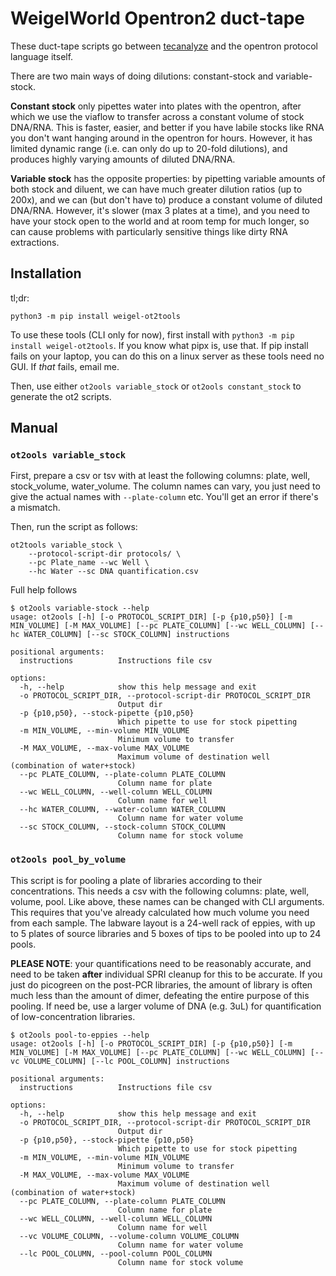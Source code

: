 # WeigelWorld Opentron2 duct-tape

These duct-tape scripts go between [tecanalyze](https://kdm9.shinyapps.io/tecanalyze)
and the opentron protocol language itself.

There are two main ways of doing dilutions: constant-stock and variable-stock.

**Constant stock** only pipettes water into plates with the opentron, after
which we use the viaflow to transfer across a constant volume of stock DNA/RNA.
This is faster, easier, and better if you have labile stocks like RNA you don't want hanging around in the opentron for hours. However, it has limited dynamic
range (i.e. can only do up to 20-fold dilutions), and produces highly varying
amounts of diluted DNA/RNA.

**Variable stock** has the opposite properties: by pipetting variable amounts
of both stock and diluent, we can have much greater dilution ratios (up to
200x), and we can (but don't have to) produce a constant volume of diluted
DNA/RNA. However, it's slower (max 3 plates at a time), and you need to have
your stock open to the world and at room temp for much longer, so can cause
problems with particularly sensitive things like dirty RNA extractions.

## Installation

tl;dr:

    python3 -m pip install weigel-ot2tools

To use these tools (CLI only for now), first install with `python3 -m pip
install weigel-ot2tools`. If you know what pipx is, use that. If pip install
fails on your laptop, you can do this on a linux server as these tools need
no GUI. If *that* fails, email me.

Then, use either `ot2ools variable_stock` or `ot2ools constant_stock` to
generate the ot2 scripts.


## Manual

### `ot2ools variable_stock`

First, prepare a csv or tsv with at least the following columns: plate, well,
stock_volume, water_volume. The column names can vary, you just need to give
the actual names with `--plate-column` etc. You'll get an error if there's
a mismatch.

Then, run the script as follows:

```
ot2tools variable_stock \
	--protocol-script-dir protocols/ \
	--pc Plate_name --wc Well \
	--hc Water --sc DNA quantification.csv
```

Full help follows

```
$ ot2ools variable-stock --help
usage: ot2ools [-h] [-o PROTOCOL_SCRIPT_DIR] [-p {p10,p50}] [-m MIN_VOLUME] [-M MAX_VOLUME] [--pc PLATE_COLUMN] [--wc WELL_COLUMN] [--hc WATER_COLUMN] [--sc STOCK_COLUMN] instructions

positional arguments:
  instructions          Instructions file csv

options:
  -h, --help            show this help message and exit
  -o PROTOCOL_SCRIPT_DIR, --protocol-script-dir PROTOCOL_SCRIPT_DIR
                        Output dir
  -p {p10,p50}, --stock-pipette {p10,p50}
                        Which pipette to use for stock pipetting
  -m MIN_VOLUME, --min-volume MIN_VOLUME
                        Minimum volume to transfer
  -M MAX_VOLUME, --max-volume MAX_VOLUME
                        Maximum volume of destination well (combination of water+stock)
  --pc PLATE_COLUMN, --plate-column PLATE_COLUMN
                        Column name for plate
  --wc WELL_COLUMN, --well-column WELL_COLUMN
                        Column name for well
  --hc WATER_COLUMN, --water-column WATER_COLUMN
                        Column name for water volume
  --sc STOCK_COLUMN, --stock-column STOCK_COLUMN
                        Column name for stock volume
```


### `ot2ools pool_by_volume`

This script is for pooling a plate of libraries according to their
concentrations. This needs a csv with the following columns: plate, well,
volume, pool. Like above, these names can be changed with CLI arguments. This
requires that you've already calculated how much volume you need from each
sample. The labware layout is a 24-well rack of eppies, with up to 5 plates of
source libraries and 5 boxes of tips to be pooled into up to 24 pools.

**PLEASE NOTE**: your quantifications need to be reasonably accurate, and need
to be taken **after** individual SPRI cleanup for this to be accurate. If you
just do picogreen on the post-PCR libraries, the amount of library is often
much less than the amount of dimer, defeating the entire purpose of this
pooling. If need be, use a larger volume of DNA (e.g. 3uL) for quantification
of low-concentration libraries.


```
$ ot2ools pool-to-eppies --help
usage: ot2ools [-h] [-o PROTOCOL_SCRIPT_DIR] [-p {p10,p50}] [-m MIN_VOLUME] [-M MAX_VOLUME] [--pc PLATE_COLUMN] [--wc WELL_COLUMN] [--vc VOLUME_COLUMN] [--lc POOL_COLUMN] instructions

positional arguments:
  instructions          Instructions file csv

options:
  -h, --help            show this help message and exit
  -o PROTOCOL_SCRIPT_DIR, --protocol-script-dir PROTOCOL_SCRIPT_DIR
                        Output dir
  -p {p10,p50}, --stock-pipette {p10,p50}
                        Which pipette to use for stock pipetting
  -m MIN_VOLUME, --min-volume MIN_VOLUME
                        Minimum volume to transfer
  -M MAX_VOLUME, --max-volume MAX_VOLUME
                        Maximum volume of destination well (combination of water+stock)
  --pc PLATE_COLUMN, --plate-column PLATE_COLUMN
                        Column name for plate
  --wc WELL_COLUMN, --well-column WELL_COLUMN
                        Column name for well
  --vc VOLUME_COLUMN, --volume-column VOLUME_COLUMN
                        Column name for water volume
  --lc POOL_COLUMN, --pool-column POOL_COLUMN
                        Column name for stock volume
```

